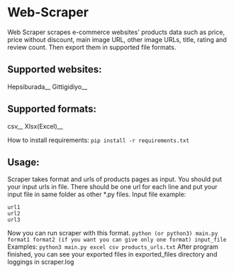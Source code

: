 # Web-Scraper
Web Scraper scrapes e-commerce websites' products data such as price, price without discount, main image URL, other image URLs, title, rating and review count. Then export them in supported file formats.

## Supported websites:
Hepsiburada__
Gittigidiyo__

## Supported formats:
csv__
Xlsx(Excel)__

How to install requirements:
`pip install -r requirements.txt`

## Usage:
Scraper takes format and urls of products pages as input. You should put your input urls in file. There should be one url for each line and put your input file in same folder as other *.py files. 
Input file example:
```
url1
url2
url3
```
Now you can run scraper with this format.
`python (or python3) main.py format1 format2 (if you want you can give only one format) input_file`
Examples:
`python3 main.py excel csv products_urls.txt`
After program finished, you can see your exported files in exported_files directory and loggings in scraper.log




    
    




